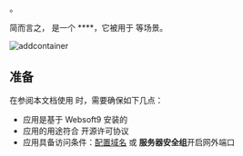 # 

。  

简而言之，[]() 是一个 ****，它被用于  等场景。   


![addcontainer](http://libs.websoft9.com/Websoft9/DocsPicture/zh/potainer/portainer-addcontainer-websoft9.png)


## 准备

在参阅本文档使用  时，需要确保如下几点：

- 应用是基于 Websoft9 安装的
- 应用的用途符合 [](license_url) 开源许可协议
- 应用具备访问条件：[配置域名](./guide/appsetdomain) 或 **服务器安全组**开启网外端口